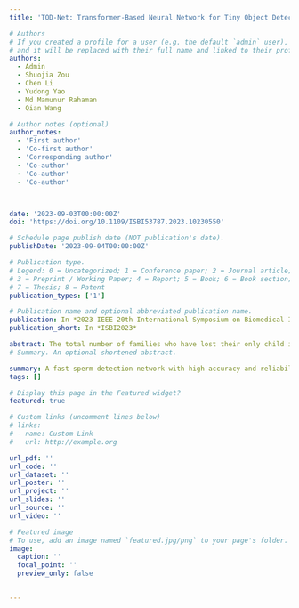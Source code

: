 ```yaml
---
title: 'TOD-Net: Transformer-Based Neural Network for Tiny Object Detection in Sperm Microscopic Videos'

# Authors
# If you created a profile for a user (e.g. the default `admin` user), write the username (folder name) here
# and it will be replaced with their full name and linked to their profile.
authors:
  - Admin 
  - Shuojia Zou
  - Chen Li
  - Yudong Yao
  - Md Mamunur Rahaman 
  - Qian Wang

# Author notes (optional)
author_notes:
  - 'First author'
  - 'Co-first author'
  - 'Corresponding author'
  - 'Co-author'
  - 'Co-author'
  - 'Co-author'



date: '2023-09-03T00:00:00Z'
doi: 'https://doi.org/10.1109/ISBI53787.2023.10230550'

# Schedule page publish date (NOT publication's date).
publishDate: '2023-09-04T00:00:00Z'

# Publication type.
# Legend: 0 = Uncategorized; 1 = Conference paper; 2 = Journal article;
# 3 = Preprint / Working Paper; 4 = Report; 5 = Book; 6 = Book section;
# 7 = Thesis; 8 = Patent
publication_types: ['1']

# Publication name and optional abbreviated publication name.
publication: In *2023 IEEE 20th International Symposium on Biomedical Imaging*
publication_short: In *ISBI2023*

abstract: The total number of families who have lost their only child in China is about 1 million, and the death toll in this category is about 76,000 yearly.Therefore, people desperately need the help of in vitro fertilization (IVF) technology, and the selection of excellent sperms is the key application of IVF technology. However, there exists some difficulties to detect tiny objects such as sperms in microscopic videos, especially in large-scale high-throughput experiments. One of the primary reasons is, sperms in microscopic videos are tiny, fuzzy, and with quite random characteristics and dynamics, which are difficult to detect using the current image analysis methods. Here,  an advanced transformer-based neural network is proposed for tiny object detection (TOD-Net), and the model is evaluated on a unique high-quality labeled big dataset of sperm microscopic videos (consisting of $>$151,000 annotated objects). The results show that TOD-Net outperforms the state-of-the-art methods in the sperm detection task (83.61% AP_50), works in real-time (35.7 frames per second), and is in an excellent agreement with that reported by medical expert.
# Summary. An optional shortened abstract.

summary: A fast sperm detection network with high accuracy and reliability
tags: []

# Display this page in the Featured widget?
featured: true

# Custom links (uncomment lines below)
# links:
# - name: Custom Link
#   url: http://example.org

url_pdf: ''
url_code: ''
url_dataset: ''
url_poster: ''
url_project: ''
url_slides: ''
url_source: ''
url_video: ''

# Featured image
# To use, add an image named `featured.jpg/png` to your page's folder.
image:
  caption: ''
  focal_point: ''
  preview_only: false

  
---
```



